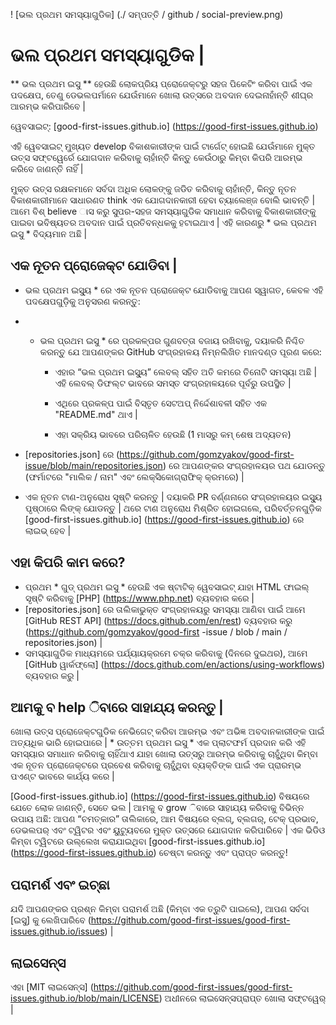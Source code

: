 ! [ଭଲ ପ୍ରଥମ ସମସ୍ୟାଗୁଡିକ] (./ ସମ୍ପତ୍ତି / github / social-preview.png)

# ଭଲ ପ୍ରଥମ ସମସ୍ୟାଗୁଡିକ |

** ଭଲ ପ୍ରଥମ ଇସୁ ** ହେଉଛି ଲୋକପ୍ରିୟ ପ୍ରୋଜେକ୍ଟରୁ ସହଜ ପିକେଟିଂ କରିବା ପାଇଁ ଏକ ପଦକ୍ଷେପ, ତେଣୁ ଡେଭଲପର୍ମାନେ ଯେଉଁମାନେ ଖୋଲା ଉତ୍ସରେ ଅବଦାନ ଦେଇନାହାଁନ୍ତି ଶୀଘ୍ର ଆରମ୍ଭ କରିପାରିବେ |

ୱେବସାଇଟ୍: [good-first-issues.github.io] (https://good-first-issues.github.io)

ଏହି ୱେବସାଇଟ୍ ମୁଖ୍ୟତ develop ବିକାଶକାରୀଙ୍କ ପାଇଁ ଟାର୍ଗେଟ୍ ହୋଇଛି ଯେଉଁମାନେ ମୁକ୍ତ ଉତ୍ସ ସଫ୍ଟୱେର୍ରେ ଯୋଗଦାନ କରିବାକୁ ଚାହାଁନ୍ତି କିନ୍ତୁ କେଉଁଠାରୁ କିମ୍ବା କିପରି ଆରମ୍ଭ କରିବେ ଜାଣନ୍ତି ନାହିଁ |

ମୁକ୍ତ ଉତ୍ସ ରକ୍ଷକମାନେ ସର୍ବଦା ଅଧିକ ଲୋକଙ୍କୁ ଜଡିତ କରିବାକୁ ଚାହାଁନ୍ତି, କିନ୍ତୁ ନୂତନ ବିକାଶକାରୀମାନେ ସାଧାରଣତ think ଏକ ଯୋଗଦାନକାରୀ ହେବା ଚ୍ୟାଲେଞ୍ଜ ବୋଲି ଭାବନ୍ତି | ଆମେ ବିଶ୍ believe ାସ କରୁ ସୁପର-ସହଜ ସମସ୍ୟାଗୁଡିକ ସମାଧାନ କରିବାକୁ ବିକାଶକାରୀଙ୍କୁ ପାଇବା ଭବିଷ୍ୟତର ଅବଦାନ ପାଇଁ ପ୍ରତିବନ୍ଧକକୁ ହଟାଇଥାଏ | ଏହି କାରଣରୁ * ଭଲ ପ୍ରଥମ ଇସୁ * ବିଦ୍ୟମାନ ଅଛି |

## ଏକ ନୂତନ ପ୍ରୋଜେକ୍ଟ ଯୋଡିବା |

* ଭଲ ପ୍ରଥମ ଇସ୍ୟୁ * ରେ ଏକ ନୂତନ ପ୍ରୋଜେକ୍ଟ ଯୋଡିବାକୁ ଆପଣ ସ୍ୱାଗତ, କେବଳ ଏହି ପଦକ୍ଷେପଗୁଡ଼ିକୁ ଅନୁସରଣ କରନ୍ତୁ:

- * ଭଲ ପ୍ରଥମ ଇସୁ * ରେ ପ୍ରକଳ୍ପର ଗୁଣବତ୍ତା ବଜାୟ ରଖିବାକୁ, ଦୟାକରି ନିଶ୍ଚିତ କରନ୍ତୁ ଯେ ଆପଣଙ୍କର GitHub ସଂଗ୍ରହାଳୟ ନିମ୍ନଲିଖିତ ମାନଦଣ୍ଡ ପୂରଣ କରେ:

     - ଏହାର “ଭଲ ପ୍ରଥମ ଇସ୍ୟୁ” ଲେବଲ୍ ସହିତ ଅତି କମରେ ତିନୋଟି ସମସ୍ୟା ଅଛି | ଏହି ଲେବଲ୍ ଡିଫଲ୍ଟ ଭାବରେ ସମସ୍ତ ସଂଗ୍ରହାଳୟରେ ପୂର୍ବରୁ ଉପସ୍ଥିତ |

     - ଏଥିରେ ପ୍ରକଳ୍ପ ପାଇଁ ବିସ୍ତୃତ ସେଟଅପ୍ ନିର୍ଦ୍ଦେଶାବଳୀ ସହିତ ଏକ "README.md" ଥାଏ |

     - ଏହା ସକ୍ରିୟ ଭାବରେ ପରିଚାଳିତ ହେଉଛି (1 ମାସରୁ କମ୍ ଶେଷ ଅଦ୍ୟତନ)

- [repositories.json] ରେ (https://github.com/gomzyakov/good-first-issue/blob/main/repositories.json) ରେ ଆପଣଙ୍କର ସଂଗ୍ରହାଳୟର ପଥ ଯୋଡନ୍ତୁ (ଫର୍ମାଟରେ "ମାଲିକ / ନାମ" ଏବଂ ଲେକ୍ସିକୋଗ୍ରାଫିକ୍ କ୍ରମରେ) |

- ଏକ ନୂତନ ଟାଣ-ଅନୁରୋଧ ସୃଷ୍ଟି କରନ୍ତୁ | ଦୟାକରି PR ବର୍ଣ୍ଣନାରେ ସଂଗ୍ରହାଳୟର ଇସ୍ୟୁ ପୃଷ୍ଠାରେ ଲିଙ୍କ୍ ଯୋଡନ୍ତୁ | ଥରେ ଟାଣ ଅନୁରୋଧ ମିଶ୍ରିତ ହୋଇଗଲେ, ପରିବର୍ତ୍ତନଗୁଡ଼ିକ [good-first-issues.github.io] (https://good-first-issues.github.io) ରେ ଲାଇଭ୍ ହେବ |

## ଏହା କିପରି କାମ କରେ?

- ପ୍ରଥମ * ଗୁଡ୍ ପ୍ରଥମ ଇସୁ * ହେଉଛି ଏକ ଷ୍ଟାଟିକ୍ ୱେବସାଇଟ୍ ଯାହା HTML ଫାଇଲ୍ ସୃଷ୍ଟି କରିବାକୁ [PHP] (https://www.php.net) ବ୍ୟବହାର କରେ |
- [repositories.json] ରେ ତାଲିକାଭୁକ୍ତ ସଂଗ୍ରହାଳୟରୁ ସମସ୍ୟା ଆଣିବା ପାଇଁ ଆମେ [GitHub REST API] (https://docs.github.com/en/rest) ବ୍ୟବହାର କରୁ (https://github.com/gomzyakov/good-first -issue / blob / main / repositories.json) |
- ସମସ୍ୟାଗୁଡିକ ମାଧ୍ୟମରେ ପର୍ଯ୍ୟାୟକ୍ରମେ ଚକ୍ର କରିବାକୁ (ଦିନରେ ଦୁଇଥର), ଆମେ [GitHub ୱାର୍କଫ୍ଲୋ] (https://docs.github.com/en/actions/using-workflows) ବ୍ୟବହାର କରୁ |

## ଆମକୁ ବ help ିବାରେ ସାହାଯ୍ୟ କରନ୍ତୁ |

ଖୋଲା ଉତ୍ସ ପ୍ରୋଜେକ୍ଟଗୁଡିକ ନେଭିଗେଟ୍ କରିବା ଆରମ୍ଭ ଏବଂ ଅଭିଜ୍ଞ ଅବଦାନକାରୀଙ୍କ ପାଇଁ ଅତ୍ୟଧିକ ଭାରି ହୋଇପାରେ | * ଉତ୍ତମ ପ୍ରଥମ ଇସୁ * ଏକ ପ୍ଲାଟଫର୍ମ ପ୍ରଦାନ କରି ଏହି ସମସ୍ୟାର ସମାଧାନ କରିବାକୁ ଚାହିଁଥାଏ ଯାହା ଖୋଲା ଉତ୍ସରୁ ଆରମ୍ଭ କରିବାକୁ ଚାହୁଁଥିବା କିମ୍ବା ଏକ ନୂତନ ପ୍ରୋଜେକ୍ଟରେ ପ୍ରବେଶ କରିବାକୁ ଚାହୁଁଥିବା ବ୍ୟକ୍ତିଙ୍କ ପାଇଁ ଏକ ପ୍ରାରମ୍ଭ ପଏଣ୍ଟ ଭାବରେ କାର୍ଯ୍ୟ କରେ |

[Good-first-issues.github.io] (https://good-first-issues.github.io) ବିଷୟରେ ଯେତେ ଲୋକ ଜାଣନ୍ତି, ସେତେ ଭଲ | ଆମକୁ ବ grow ିବାରେ ସାହାଯ୍ୟ କରିବାକୁ ବିଭିନ୍ନ ଉପାୟ ଅଛି: ଆପଣ “ଚମତ୍କାର” ତାଲିକାରେ, ଆମ ବିଷୟରେ ବ୍ଲଗ୍, ବ୍ଲଗର୍, ଟେକ୍ ପ୍ରଭାବ, ଡେଭଲପର୍ ଏବଂ ଟ୍ୱିଟର ଏବଂ ୟୁଟ୍ୟୁବରେ ମୁକ୍ତ ଉତ୍ସରେ ଯୋଗଦାନ କରିପାରିବେ | ଏକ ଭିଡିଓ କିମ୍ବା ଟ୍ୱିଟରେ ଉଲ୍ଲେଖ କରାଯାଇଥିବା [good-first-issues.github.io] (https://good-first-issues.github.io) ଚେଷ୍ଟା କରନ୍ତୁ ଏବଂ ପ୍ରାପ୍ତ କରନ୍ତୁ!

## ପରାମର୍ଶ ଏବଂ ଇଚ୍ଛା

ଯଦି ଆପଣଙ୍କର ପ୍ରଶ୍ନ କିମ୍ବା ପରାମର୍ଶ ଅଛି (କିମ୍ବା ଏକ ତ୍ରୁଟି ପାଇଲେ), ଆପଣ ସର୍ବଦା [ଇସୁ] କୁ ଲେଖିପାରିବେ (https://github.com/good-first-issues/good-first-issues.github.io/issues) |

## ଲାଇସେନ୍ସ

ଏହା [MIT ଲାଇସେନ୍ସ] (https://github.com/good-first-issues/good-first-issues.github.io/blob/main/LICENSE) ଅଧୀନରେ ଲାଇସେନ୍ସପ୍ରାପ୍ତ ଖୋଲା ସଫ୍ଟୱେର୍ |